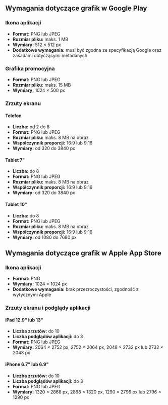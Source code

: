 ## Wymagania dotyczące grafik w Google Play  

### **Ikona aplikacji**  
- **Format:** PNG lub JPEG  
- **Rozmiar pliku:** maks. 1 MB  
- **Wymiary:** 512 × 512 px  
- **Dodatkowe wymagania:** musi być zgodna ze specyfikacją Google oraz zasadami dotyczącymi metadanych  

### **Grafika promocyjna**  
- **Format:** PNG lub JPEG  
- **Rozmiar pliku:** maks. 15 MB  
- **Wymiary:** 1024 × 500 px  

### **Zrzuty ekranu**  
#### **Telefon**  
- **Liczba:** od 2 do 8  
- **Format:** PNG lub JPEG  
- **Rozmiar pliku:** maks. 8 MB na obraz  
- **Współczynnik proporcji:** 16:9 lub 9:16  
- **Wymiary:** od 320 do 3840 px  

#### **Tablet 7"**  
- **Liczba:** do 8  
- **Format:** PNG lub JPEG  
- **Rozmiar pliku:** maks. 8 MB na obraz  
- **Współczynnik proporcji:** 16:9 lub 9:16  
- **Wymiary:** od 320 do 3840 px  

#### **Tablet 10"**  
- **Liczba:** do 8  
- **Format:** PNG lub JPEG  
- **Rozmiar pliku:** maks. 8 MB na obraz  
- **Współczynnik proporcji:** 16:9 lub 9:16  
- **Wymiary:** od 1080 do 7680 px  

## Wymagania dotyczące grafik w Apple App Store  

### **Ikona aplikacji**  
- **Format:** PNG  
- **Wymiary:** 1024 × 1024 px  
- **Dodatkowe wymagania:** brak przezroczystości, zgodność z wytycznymi Apple  

### **Zrzuty ekranu i podglądy aplikacji**  
#### **iPad 12.9" lub 13"**  
- **Liczba zrzutów:** do 10  
- **Liczba podglądów aplikacji:** do 3  
- **Format:** PNG lub JPEG  
- **Wymiary:** 2064 × 2752 px, 2752 × 2064 px, 2048 × 2732 px lub 2732 × 2048 px  

#### **iPhone 6.7" lub 6.9"**  
- **Liczba zrzutów:** do 10  
- **Liczba podglądów aplikacji:** do 3  
- **Format:** PNG lub JPEG  
- **Wymiary:** 1320 × 2868 px, 2868 × 1320 px, 1290 × 2796 px lub 2796 × 1290 px  
